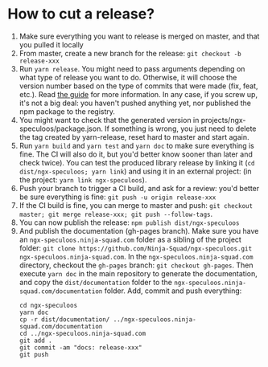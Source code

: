 # How to cut a release?

1. Make sure everything you want to release is merged on master, and that you pulled it locally
2. From master, create a new branch for the release: `git checkout -b release-xxx`
3. Run `yarn release`. You might need to pass arguments depending on what type of release you want to do. 
   Otherwise, it will choose the version number based on the type of commits that were made (fix, feat, etc.). 
   Read [the guide](https://github.com/conventional-changelog/standard-version#cut-a-release) for more information. In any case, if you screw up, it's not a big deal: you haven't pushed anything yet, nor published the npm package to the registry.
4. You might want to check that the generated version in projects/ngx-speculoos/package.json. 
   If something is wrong, you just need to delete the tag created by yarn-release, reset hard to master and start again.
5. Run `yarn build` and `yarn test` and `yarn doc` to make sure everything is fine. 
   The CI will also do it, but you'd better know sooner than later and check twice). 
   You can test the produced library release by linking it (`cd dist/ngx-speculoos; yarn link`) and using it 
   in an external project: (in the project: `yarn link ngx-speculoos`).
6. Push your branch to trigger a CI build, and ask for a review: you'd better be sure everything is fine: 
   `git push -u origin release-xxx`
7. If the CI build is fine, you can merge to master and push: 
   `git checkout master; git merge release-xxx; git push --follow-tags`.
8. You can now publish the release: `npm publish dist/ngx-speculoos`
9. And publish the documentation (gh-pages branch). 
   Make sure you have an `ngx-speculoos.ninja-squad.com` folder as a sibling of the project folder:
   `git clone https://github.com/Ninja-Squad/ngx-speculoos.git ngx-speculoos.ninja-squad.com`. 
   In the `ngx-speculoos.ninja-squad.com` directory, checkout the `gh-pages` branch:
   `git checkout gh-pages`. 
   Then execute `yarn doc` in the main repository to generate the documentation, 
   and copy the `dist/documentation` 
   folder to the `ngx-speculoos.ninja-squad.com/documentation` folder. 
   Add, commit and push everything:
   ```
   cd ngx-speculoos
   yarn doc
   cp -r dist/documentation/ ../ngx-speculoos.ninja-squad.com/documentation
   cd ../ngx-speculoos.ninja-squad.com
   git add .
   git commit -am "docs: release-xxx"
   git push
   ```
